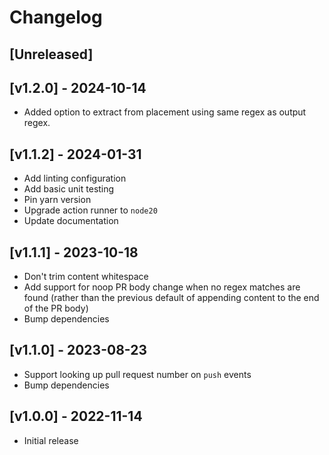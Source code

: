 # Changelog

## [Unreleased]

## [v1.2.0] - 2024-10-14

-   Added option to extract from placement using same regex as output regex.

## [v1.1.2] - 2024-01-31

-   Add linting configuration
-   Add basic unit testing
-   Pin yarn version
-   Upgrade action runner to `node20`
-   Update documentation

## [v1.1.1] - 2023-10-18

-   Don't trim content whitespace
-   Add support for noop PR body change when no regex matches are found (rather than the previous default of appending content to the end of the PR body)
-   Bump dependencies

## [v1.1.0] - 2023-08-23

-   Support looking up pull request number on `push` events
-   Bump dependencies

## [v1.0.0] - 2022-11-14

-   Initial release

